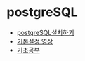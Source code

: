 # postgreSQL
* [postgreSQL설치하기](https://www.devkuma.com/docs/postgresql/postgresql-download-install/)
* [기본설정 영상](https://www.youtube.com/watch?v=SJMcIZzfBeY&t=250s)
* [기초공부](http://www.gurubee.net/postgresql/basic)
